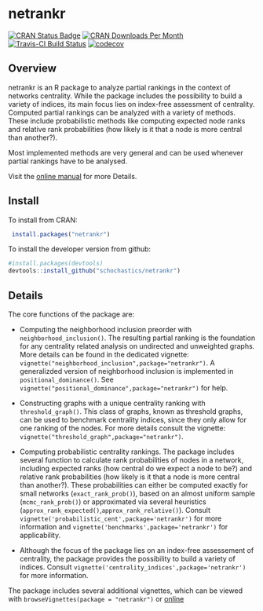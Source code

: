 
netrankr
========

[![CRAN Status Badge](http://www.r-pkg.org/badges/version/netrankr)](https://cran.r-project.org/package=netrankr) [![CRAN Downloads Per Month](http://cranlogs.r-pkg.org/badges/netrankr)](https://CRAN.R-project.org/package=netrankr) [![Travis-CI Build Status](https://travis-ci.org/schochastics/netrankr.svg?branch=master)](https://travis-ci.org/schochastics/netrankr) [![codecov](https://codecov.io/gh/schochastics/netrankr/branch/master/graph/badge.svg)](https://codecov.io/gh/schochastics/netrankr)

Overview
--------

netrankr is an R package to analyze partial rankings in the context of networks centrality. While the package includes the possibility to build a variety of indices, its main focus lies on index-free assessment of centrality. Computed partial rankings can be analyzed with a variety of methods. These include probabilistic methods like computing expected node ranks and relative rank probabilities (how likely is it that a node is more central than another?).

Most implemented methods are very general and can be used whenever partial rankings have to be analysed.

Visit the [online manual](https://schochastics.github.io/netrankr) for more Details.

Install
-------

To install from CRAN:

``` r
 install.packages("netrankr")
```

To install the developer version from github:

``` r
#install.packages(devtools)
devtools::install_github("schochastics/netrankr")
```

Details
-------

The core functions of the package are:

-   Computing the neighborhood inclusion preorder with `neighborhood_inclusion()`. The resulting partial ranking is the foundation for any centrality related analysis on undirected and unweighted graphs. More details can be found in the dedicated vignette: `vignette("neighborhood_inclusion",package="netrankr")`.
    A generalizded version of neighborhood inclusion is implemented in `positional_dominance()`. See `vignette("positional_dominance",package="netrankr")` for help.

-   Constructing graphs with a unique centrality ranking with `threshold_graph()`. This class of graphs, known as threshold graphs, can be used to benchmark centrality indices, since they only allow for one ranking of the nodes. For more details consult the vignette: `vignette("threshold_graph",package="netrankr")`.

-   Computing probabilistic centrality rankings. The package includes several function to calculate rank probabilities of nodes in a network, including expected ranks (how central do we expect a node to be?) and relative rank probabilities (how likely is it that a node is more central than another?). These probabilities can either be computed exactly for small networks (`exact_rank_prob()`), based on an almost uniform sample (`mcmc_rank_prob()`) or approximated via several heuristics (`approx_rank_expected()`,`approx_rank_relative()`). Consult `vignette('probabilistic_cent',package='netrankr')` for more information and `vignette('benchmarks',package='netrankr')` for applicability.

-   Although the focus of the package lies on an index-free assessement of centrality, the package provides the possibility to build a variety of indices. Consult `vignette('centrality_indices',package='netrankr')` for more information.

The package includes several additional vignettes, which can be viewed with `browseVignettes(package = "netrankr")` or [online](http://schochastics.github.io/netrankr)
